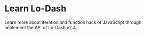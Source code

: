 # Learn Lo-Dash

Learn more about iteration and function hack of JavaScript through implement the API of Lo-Dash v2.4.
